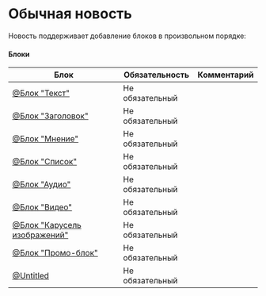 Обычная новость
===============

Новость поддерживает добавление блоков в произвольном порядке:

#### Блоки

| Блок | Обязательность | Комментарий |
| --- | --- | --- |
| [@Блок "Текст"](https://www.notion.so/7ed0e0f47696439c942fe44586cd7890) | Не обязательный |     |
| [@Блок "Заголовок"](https://www.notion.so/b7523d31b3944a1995631c6b89196aaa) | Не обязательный |     |
| [@Блок "Мнение"](https://www.notion.so/e60c508110b5478f9e25f217c9cccaf2) | Не обязательный |     |
| [@Блок "Список"](https://www.notion.so/549137e67ef24b46ab4d1f02d58375c0) | Не обязательный |     |
| [@Блок "Аудио"](https://www.notion.so/562ec6e0145440af8c9c82db112db04c) | Не обязательный |     |
| [@Блок "Видео"](https://www.notion.so/ce21f14fd310477b97579836a52880e1) | Не обязательный |     |
| [@Блок "Карусель изображений"](https://www.notion.so/9c0daf6527244914a4f789cd9217357e) | Не обязательный |     |
| [@Блок "Промо-блок"](https://www.notion.so/a7a20b3d8d2e41859f4696e6ded7a84d) | Не обязательный |     |
| [@Untitled](https://www.notion.so/a129d1f1ea7a414484254e65972665ca) | Не обязательный |     |